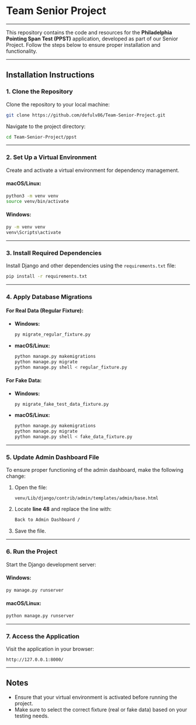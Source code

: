 # **Team Senior Project**
---
This repository contains the code and resources for the **Philadelphia Pointing Span Test (PPST)** application, developed as part of our Senior Project. Follow the steps below to ensure proper installation and functionality.

---

## **Installation Instructions**

### **1. Clone the Repository**
Clone the repository to your local machine:
```bash
git clone https://github.com/defulv86/Team-Senior-Project.git
```

Navigate to the project directory:
```bash
cd Team-Senior-Project/ppst
```

---

### **2. Set Up a Virtual Environment**
Create and activate a virtual environment for dependency management.

#### **macOS/Linux:**
```bash
python3 -m venv venv
source venv/bin/activate
```

#### **Windows:**
```bash
py -m venv venv
venv\Scripts\activate
```

---

### **3. Install Required Dependencies**
Install Django and other dependencies using the `requirements.txt` file:
```bash
pip install -r requirements.txt
```

---

### **4. Apply Database Migrations**

#### **For Real Data (Regular Fixture):**
- **Windows:**
  ```bash
  py migrate_regular_fixture.py
  ```
- **macOS/Linux:**
  ```bash
  python manage.py makemigrations
  python manage.py migrate
  python manage.py shell < regular_fixture.py
  ```

#### **For Fake Data:**
- **Windows:**
  ```bash
  py migrate_fake_test_data_fixture.py
  ```
- **macOS/Linux:**
  ```bash
  python manage.py makemigrations
  python manage.py migrate
  python manage.py shell < fake_data_fixture.py
  ```

---

### **5. Update Admin Dashboard File**
To ensure proper functioning of the admin dashboard, make the following change:

1. Open the file:  
   ```
   venv/Lib/django/contrib/admin/templates/admin/base.html
   ```
2. Locate **line 48** and replace the line with:
   ```html
   Back to Admin Dashboard /
   ```
3. Save the file.

---

### **6. Run the Project**
Start the Django development server:

#### **Windows:**
```bash
py manage.py runserver
```

#### **macOS/Linux:**
```bash
python manage.py runserver
```

---

### **7. Access the Application**
Visit the application in your browser:
```
http://127.0.0.1:8000/
```

---

## **Notes**
- Ensure that your virtual environment is activated before running the project.
- Make sure to select the correct fixture (real or fake data) based on your testing needs.
